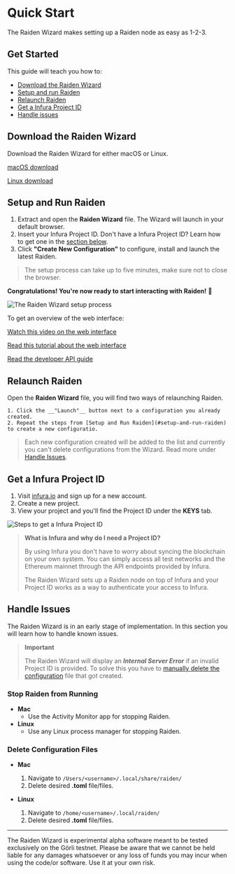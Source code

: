 # Quick Start
The Raiden Wizard makes setting up a Raiden node as easy as 1-2-3.

## Get Started
This guide will teach you how to:
* [Download the Raiden Wizard](#download-the-raiden-wizard)
* [Setup and run Raiden](#setup-and-run-raiden)
* [Relaunch Raiden](#relaunch-raiden)
* [Get a Infura Project ID](#get-a-infura-project-id)
* [Handle issues](#handle-issues)

## Download the Raiden Wizard
Download the Raiden Wizard for either macOS or Linux.

[macOS download](https://github.com/raiden-network/raiden-installer/releases/download/v0.100.5-dev0/raiden_wizard.macOS.zip)

[Linux download](https://github.com/raiden-network/raiden-installer/releases/download/v0.100.5-dev0/raiden_wizard.linux-gnu.zip)

## Setup and Run Raiden
1. Extract and open the __Raiden Wizard__ file. The Wizard will launch in your default browser.
2. Insert your Infura Project ID. Don't have a Infura Project ID? Learn how to get one in the [section below](#get-a-infura-project-id).
3. Click __"Create New Configuration"__ to configure, install and launch the latest Raiden.

>The setup process can take up to five minutes, make sure not to close the browser.

__Congratulations! You're now ready to start interacting with Raiden!__ 🎉

![The Raiden Wizard setup process](https://blobscdn.gitbook.com/v0/b/gitbook-28427.appspot.com/o/assets%2F-LfdOdNB3P6EjscN0LQW%2F-Ll7J08JgZrwNVvglDDM%2F-Ll7J9yXCpItgPFJoB2c%2Fraiden_wizard_installation_process.gif?alt=media&token=cff791d1-3c29-4941-b131-8680cda828e8)

To get an overview of the web interface:

[Watch this video on the web interface](https://www.youtube.com/watch?v=ASWeFdHDK-E)

[Read this tutorial about the web interface](https://raiden-network.readthedocs.io/en/stable/webui_tutorial.html)

[Read the developer API guide](https://raiden-network.readthedocs.io/en/stable/rest_api.html)

## Relaunch Raiden
Open the __Raiden Wizard__ file, you will find two ways of relaunching Raiden.

    1. Click the __"Launch"__ button next to a configuration you already created.
    2. Repeat the steps from [Setup and Run Raiden](#setup-and-run-raiden) to create a new configuratio.

> Each new configuration created will be added to the list and currently you can't delete configurations from the Wizard. Read more under [Handle Issues](#handle-issues).

## Get a Infura Project ID
1. Visit [infura.io](https://infura.io/) and sign up for a new account.
2. Create a new project.
3. View your project and you'll find the Project ID under the __KEYS__ tab.

![Steps to get a Infura Project ID](https://blobscdn.gitbook.com/v0/b/gitbook-28427.appspot.com/o/assets%2F-LfdOdNB3P6EjscN0LQW%2F-Ll6M5MaSMOGAZfle9e2%2F-Ll6MDOThuk5yCdibKva%2Finfura_project_id_setup.gif?alt=media&token=7b4beb27-9abc-4844-86f0-946747832ed5)

> __What is Infura and why do I need a Project ID?__
>
> By using Infura you don't have to worry about syncing the blockchain on your own system. You can simply access all test networks and the Ethereum mainnet through the API endpoints provided by Infura.
>
>The Raiden Wizard sets up a Raiden node on top of Infura and your Project ID works as a way to authenticate your access to Infura.

## Handle Issues
The Raiden Wizard is in an early stage of implementation. In this section you will learn how to handle known issues.

> __Important__
>
> The Raiden Wizard will display an __*Internal Server Error*__ if an invalid Project ID is provided. To solve this you have to [manually delete the configuration](#delete-configuration-files) file that got created.
### Stop Raiden from Running
* __Mac__
    * Use the Activity Monitor app for stopping Raiden.
* __Linux__
    * Use any Linux process manager for stopping Raiden.

### Delete Configuration Files
* __Mac__
    1. Navigate to `/Users/<username>/.local/share/raiden/`
    2. Delete desired __.toml__ file/files.

* __Linux__
    1. Navigate to `/home/<username>/.local/raiden/`
    2. Delete desired __.toml__ file/files.
---
The Raiden Wizard is experimental alpha software meant to be tested exclusively on the Görli testnet. Please be aware that we cannot be held liable for any damages whatsoever or any loss of funds you may incur when using the code/or software. Use it at your own risk.
